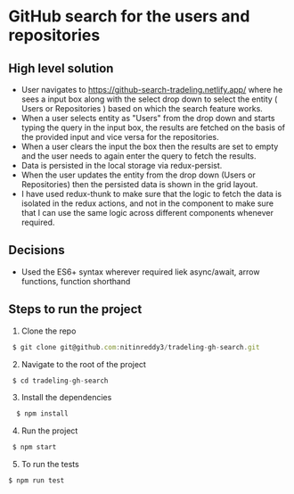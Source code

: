 # GitHub search for the users and repositories

## High level solution
- User navigates to https://github-search-tradeling.netlify.app/ where he sees a input box along with the select drop down
  to select the entity ( Users or Repositories ) based on which the search feature works.
- When a user selects entity as "Users" from the drop down and starts typing the query in the input box, the results are fetched
  on the basis of the provided input and vice versa for the repositories.
- When a user clears the input the box then the results are set to empty and the user needs to again enter the query to
  fetch the results.
- Data is persisted in the local storage via redux-persist.
- When the user updates the entity from the drop down (Users or Repositories) then the persisted data is shown in the grid layout.
- I have used redux-thunk to make sure that the logic to fetch the data is isolated in the redux actions, and not in the component
  to make sure that I can use the same logic across different components whenever required.

## Decisions
- Used the ES6+ syntax wherever required liek async/await, arrow functions, function shorthand

## Steps to run the project

1. Clone the repo
 ```js
  $ git clone git@github.com:nitinreddy3/tradeling-gh-search.git
 ```

2. Navigate to the root of the project
 ```js
  $ cd tradeling-gh-search
 ```

3. Install the dependencies
```js
  $ npm install
```

4. Run the project
 ```js
  $ npm start
```

5. To run the tests
```js
$ npm run test
```
